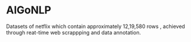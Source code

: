 # AlGoNLP
Datasets of netflix which contain approximately 12,19,580 rows  , achieved through reat-time web scrappping and data annotation.
